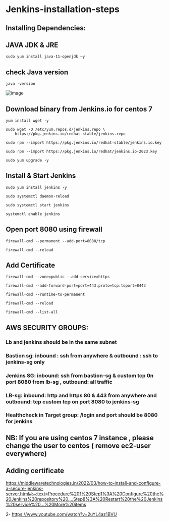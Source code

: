 # Jenkins-installation-steps
## Installing Dependencies:
## JAVA JDK & JRE
```
sudo yum install java-11-openjdk –y
```
## check Java version
```
java -version
```
![image](https://user-images.githubusercontent.com/107158398/177623532-0b70e8d1-c590-4908-b42a-3690b78ea390.png)

## Download binary from Jenkins.io for centos 7
```
yum install wget -y
```
```
sudo wget -O /etc/yum.repos.d/jenkins.repo \
    https://pkg.jenkins.io/redhat-stable/jenkins.repo
```
```
sudo rpm --import https://pkg.jenkins.io/redhat-stable/jenkins.io.key
```
```
sudo rpm --import https://pkg.jenkins.io/redhat/jenkins.io-2023.key
```
```
sudo yum upgrade -y
```
## Install & Start Jenkins
```
sudo yum install jenkins -y
```
```
sudo systemctl daemon-reload
```
```
sudo systemctl start jenkins
```
```
systemctl enable jenkins
```
 ## Open port 8080 using firewall
 ```
 firewall-cmd --permanent --add-port=8080/tcp
 ```
 ```
 firewall-cmd --reload
 ```
 ## Add Certificate
 ```
firewall-cmd --zone=public --add-service=https
```
```
firewall-cmd --add-forward-port=port=443:proto=tcp:toport=8443
```
```
firewall-cmd --runtime-to-permanent
```
```
firewall-cmd --reload
```
```
firewall-cmd --list-all
```
## AWS SECURITY GROUPS:
### Lb and jenkins should be in the same subnet
### Bastion sg: inbound : ssh from anywhere & outbound : ssh to jenkins-sg only
### Jenkins SG: inbound: ssh from bastion-sg & custom tcp 0n port 8080 from lb-sg , outbound: all traffic
###  LB-sg: inbound: http and  https 80 & 443 from anywhere and outbound: tcp custom tcp on port 8080 to jenkins-sg
### Healthcheck in Target group:  /login and port should be 8080 for jenkins
## NB: If you are using centos 7 instance , please change the user to centos ( remove ec2-user everywhere)

 
 
 
 
 
 
 
 
 ## Adding certificate
 https://middlewaretechnologies.in/2022/03/how-to-install-and-configure-a-secure-jenkins-server.html#:~:text=Procedure%201%20Step1%3A%20Configure%20the%20Jenkins%20repository%20...,Step8%3A%20Restart%20the%20Jenkins%20service%20...%20More%20items
 
 2-  https://www.youtube.com/watch?v=2uYL4az1BVU
